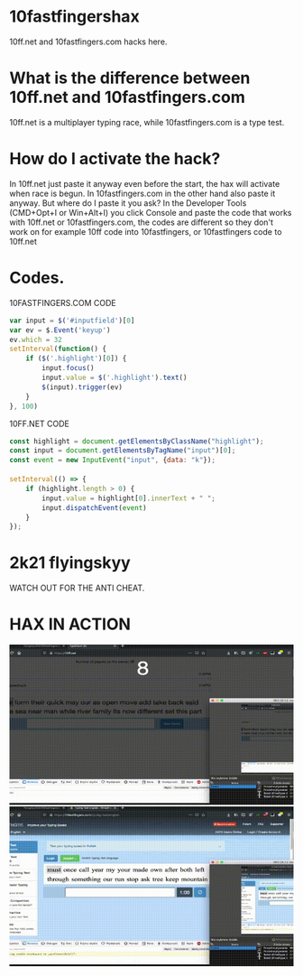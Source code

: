 # 10fastfingershax
10ff.net and 10fastfingers.com hacks here.

# What is the difference between 10ff.net and 10fastfingers.com

10ff.net is a multiplayer typing race, while 10fastfingers.com is a type test.

# How do I activate the hack?
In 10ff.net just paste it anyway even before the start, the hax will activate when race is begun.
In 10fastfingers.com in the other hand also paste it anyway.
But where do I paste it you ask? In the Developer Tools (CMD+Opt+I or Win+Alt+I) you click Console and paste the code that works
with 10ff.net or 10fastfingers.com, the codes are different so they don't work on for example 10ff code into 10fastfingers, or
10fastfingers code to 10ff.net

# Codes.

10FASTFINGERS.COM CODE
```javascript
var input = $('#inputfield')[0]
var ev = $.Event('keyup')
ev.which = 32
setInterval(function() {
    if ($('.highlight')[0]) {
        input.focus()
        input.value = $('.highlight').text()
        $(input).trigger(ev)
    }
}, 100)
```

10FF.NET CODE
```javascript
const highlight = document.getElementsByClassName("highlight");
const input = document.getElementsByTagName("input")[0];
const event = new InputEvent("input", {data: "k"});

setInterval(() => {
    if (highlight.length > 0) {
        input.value = highlight[0].innerText + " ";
        input.dispatchEvent(event)
    }
});
```

# 2k21 flyingskyy
WATCH OUT FOR THE ANTI CHEAT.


# HAX IN ACTION
<img src="https://raw.githubusercontent.com/flyingskyy1337/10fastfingershax/main/2021-05-05%2016-26-41.gif"/>
<img src="https://raw.githubusercontent.com/flyingskyy1337/10fastfingershax/main/2021-05-05%2016-27-24(1)%20(online-video-cutter.com).gif"/>
